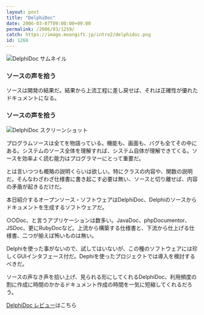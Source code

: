 ```yaml
---
layout: post
title: "DelphiDoc"
date: 2006-03-07T09:00:00+09:00
permalink: /2006/03/1259/
catch: https://image.moongift.jp/intro2/delphidoc.png
id: 1268
---
```

 ![DelphiDoc サムネイル](https://image.moongift.jp/intro2/delphidoc.t.png "DelphiDoc サムネイル")
  

### ソースの声を拾う
  
ソースは開発の結果だ。結果から上流工程に差し戻せば、それは正確性が優れたドキュメントになる。  
<!--more-->  

### ソースの声を拾う
  

![DelphiDoc スクリーンショット](https://image.moongift.jp/intro2/delphidoc.png "DelphiDoc スクリーンショット")

  

プログラムソースは全てを物語っている。機能も、画面も、バグも全てその中にある。システムのソース全体を理解すれば、システム自体が理解できてくる。ソースを効率よく読む能力はプログラマーにとって重要だ。

  

とは言いつつも概略の説明くらいは欲しい。特にクラスの内容や、関数の説明だ。そんなわざわざ仕様書に書き起こす必要は無い、ソースと切り離せば、内容の矛盾が起きるだけだ。

  

本日紹介するオープンソース・ソフトウェアはDelphiDoc、Delphiのソースからドキュメントを生成するソフトウェアだ。

  

○○Doc、と言うアプリケーションは数多い。JavaDoc、phpDocumentor、JSDoc、更にRubyDocなど。上流から構築する仕様書と、下流から仕上げる仕様書、二つが揃えば怖いものは無い。

  

Delphiを使った事がないので、試してはいないが、この種のソフトウェアには珍しくGUIインタフェース付だ。Dephiを使ったプロジェクトでは導入を検討するべきだ。

  

ソースの声なき声を拾い上げ、見られる形にしてくれるDelphiDoc、利用頻度の割に作成に時間のかかるドキュメント作成の時間を一気に短縮してくれるだろう。

  

[DelphiDoc レビュー](http://oss.moongift.jp/review/i-1264.html)はこちら

